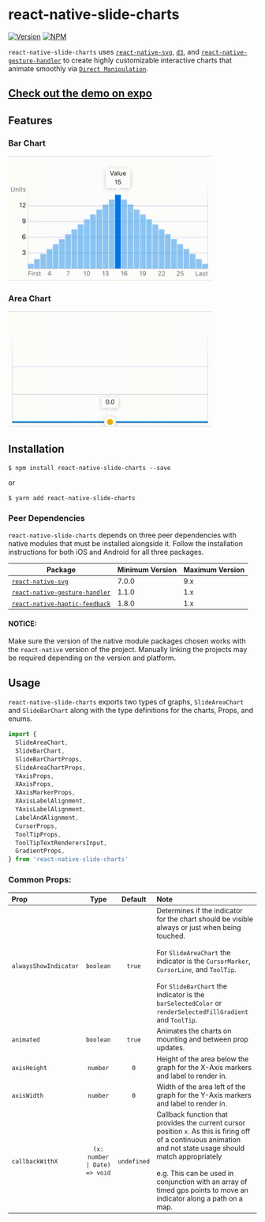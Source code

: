 # react-native-slide-charts

[![Version](https://img.shields.io/npm/v/react-native-slide-charts.svg)](https://www.npmjs.com/package/react-native-slide-charts)
[![NPM](https://img.shields.io/npm/dm/react-native-slide-charts.svg)](https://www.npmjs.com/package/react-native-slide-charts)

`react-native-slide-charts` uses [`react-native-svg`](https://github.com/react-native-community/react-native-svg), [`d3`](https://github.com/d3/d3), and [`react-native-gesture-handler`](https://github.com/software-mansion/react-native-gesture-handler) to create highly customizable interactive charts that animate smoothly via [`Direct Manipulation`](https://facebook.github.io/react-native/docs/direct-manipulation).

## [Check out the demo on expo](https://snack.expo.io/@nhannah/react-native-slide-charts)

## Features

### Bar Chart

![](./screenshots/BarChart.gif)

### Area Chart

![](./screenshots/AreaChart.gif)

## Installation

```console
$ npm install react-native-slide-charts --save
```

or

```console
$ yarn add react-native-slide-charts
```

### Peer Dependencies

`react-native-slide-charts` depends on three peer dependencies with native modules that must be installed alongside it. Follow the installation instructions for both iOS and Android for all three packages.

| Package                                                                                               | Minimum Version | Maximum Version |
| ----------------------------------------------------------------------------------------------------- | --------------- | --------------- |
| [`react-native-svg`](https://github.com/react-native-community/react-native-svg)                      | 7.0.0           | 9.x             |
| [`react-native-gesture-handler`](https://github.com/software-mansion/react-native-gesture-handler)    | 1.1.0           | 1.x             |
| [`react-native-haptic-feedback`](https://github.com/milk-and-cookies-io/react-native-haptic-feedback) | 1.8.0           | 1.x             |

#### NOTICE:

Make sure the version of the native module packages chosen works with the `react-native` version of the project. Manually linking the projects may be required depending on the version and platform.

## Usage

`react-native-slide-charts` exports two types of graphs, `SlideAreaChart` and `SlideBarChart` along with the type definitions for the charts, Props, and enums.

```jsx
import {
  SlideAreaChart,
  SlideBarChart,
  SlideBarChartProps,
  SlideAreaChartProps,
  YAxisProps,
  XAxisProps,
  XAxisMarkerProps,
  XAxisLabelAlignment,
  YAxisLabelAlignment,
  LabelAndAlignment,
  CursorProps,
  ToolTipProps,
  ToolTipTextRenderersInput,
  GradientProps,
} from 'react-native-slide-charts'
```

### Common Props:

| Prop                  |                                  Type                                   |   Default   | Note                                                                                                                                                                                                                                                                                                               |
| :-------------------- | :---------------------------------------------------------------------: | :---------: | :----------------------------------------------------------------------------------------------------------------------------------------------------------------------------------------------------------------------------------------------------------------------------------------------------------------- |
| `alwaysShowIndicator` |                                `boolean`                                |   `true`    | Determines if the indicator for the chart should be visible always or just when being touched.<br/><br/>For `SlideAreaChart` the indicator is the `CursorMarker`, `CursorLine`, and `ToolTip`.<br/><br/>For `SlideBarChart` the indicator is the `barSelectedColor` or `renderSelectedFillGradient` and `ToolTip`. |
| `animated`            |                                `boolean`                                |   `true`    | Animates the charts on mounting and between prop updates.                                                                                                                                                                                                                                                          |
| `axisHeight`          |                                `number`                                 |     `0`     | Height of the area below the graph for the X-Axis markers and label to render in.                                                                                                                                                                                                                                  |
| `axisWidth`           |                                `number`                                 |     `0`     | Width of the area left of the graph for the Y-Axis markers and label to render in.                                                                                                                                                                                                                                 |
| `callbackWithX`       | <pre><code class="language-ts">(x: number \| Date) => void</code></pre> | `undefined` | Callback function that provides the current cursor position `x`. As this is firing off of a continuous animation and not state usage should match appropriately<br/><br/>e.g. This can be used in conjunction with an array of timed gps points to move an indicator along a path on a map.                        |
